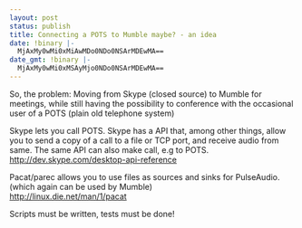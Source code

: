 ```yaml
---
layout: post
status: publish
title: Connecting a POTS to Mumble maybe? - an idea
date: !binary |-
  MjAxMy0wMi0xMiAwMDo0NDo0NSArMDEwMA==
date_gmt: !binary |-
  MjAxMy0wMi0xMSAyMjo0NDo0NSArMDEwMA==
---
```

<p>So, the problem: Moving from Skype (closed source) to Mumble for meetings, while still having the possibility to conference with the occasional user of a POTS (plain old telephone system)</p>

<p>Skype lets you call POTS. Skype has a API that, among other things, allow you to send a copy of a call to a file or TCP port, and receive audio from same. The same API can also make call, e.g to POTS.<br />
<a href="http://dev.skype.com/desktop-api-reference" title="http://dev.skype.com/desktop-api-reference" target="_blank">http://dev.skype.com/desktop-api-reference</a></p>
<p>Pacat/parec allows you to use files as sources and sinks for PulseAudio. (which again can be used by Mumble)<br />
<a href="http://linux.die.net/man/1/pacat" title="http://linux.die.net/man/1/pacat" target="_blank">http://linux.die.net/man/1/pacat</a></p>
<p>Scripts must be written, tests must be done!</p>
